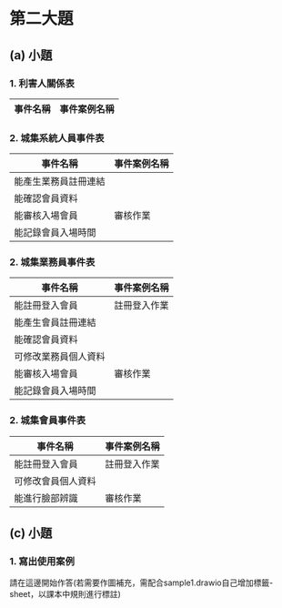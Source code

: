 # 第二大題 
## (a) 小題
### 1. 利害人關係表
|事件名稱|事件案例名稱|
|----|----|


### 2. 城集系統人員事件表
|事件名稱|事件案例名稱|
|----|----|
|能產生業務員註冊連結||
|能確認會員資料||
|能審核入場會員|審核作業|
|能記錄會員入場時間||

### 2. 城集業務員事件表
|事件名稱|事件案例名稱|
|----|----|
|能註冊登入會員|註冊登入作業|
|能產生會員註冊連結||
|能確認會員資料||
|可修改業務員個人資料||
|能審核入場會員|審核作業|
|能記錄會員入場時間||


### 2. 城集會員事件表
|事件名稱|事件案例名稱|
|----|----|
|能註冊登入會員|註冊登入作業|
|可修改會員個人資料||
|能進行臉部辨識|審核作業|

## (c) 小題
### 1. 寫出使用案例
請在這邊開始作答(若需要作圖補充，需配合sample1.drawio自己增加標籤-sheet，以課本中規則進行標註)